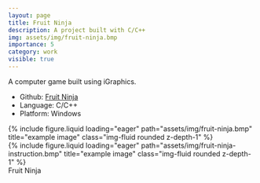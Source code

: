 ```yaml
---
layout: page
title: Fruit Ninja
description: A project built with C/C++
img: assets/img/fruit-ninja.bmp
importance: 5
category: work
visible: true
---
```


A computer game built using iGraphics. 
 - Github: [Fruit Ninja](https://github.com/SA011/Fruit-Ninja)
 - Language: C/C++
 - Platform: Windows

<div class="row">
    <div class="col-sm mt-3 mt-md-0">
        {% include figure.liquid loading="eager" path="assets/img/fruit-ninja.bmp" title="example image" class="img-fluid rounded z-depth-1" %}
    </div>
    <div class="col-sm mt-3 mt-md-0">
        {% include figure.liquid loading="eager" path="assets/img/fruit-ninja-instruction.bmp" title="example image" class="img-fluid rounded z-depth-1" %}
    </div>
</div>
<div class="caption">
    Fruit Ninja
</div>